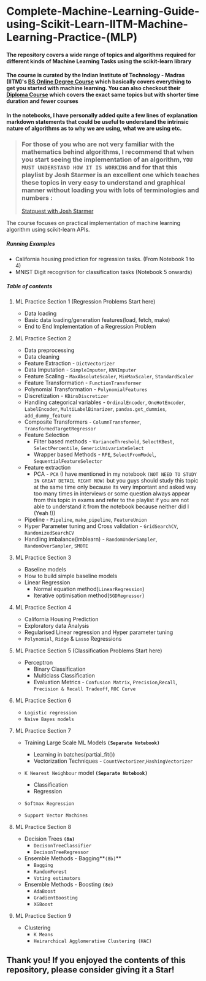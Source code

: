 # Complete-Machine-Learning-Guide-using-Scikit-Learn-IITM-Machine-Learning-Practice-(MLP)

#### The repository covers a wide range of topics and algorithms required for different kinds of Machine Learning Tasks using the scikit-learn library
#### The course is curated by the Indian Institute of Technology - Madras (IITM)'s [BS Online Degree Course](https://study.iitm.ac.in/ds/) which basically covers everything to get you started with machine learning. You can also checkout their [Diploma Course](https://study.iitm.ac.in/diploma/) which covers the exact same topics but with shorter time duration and fewer courses
#### In the notebooks, I have personally added quite a few lines of explanation markdown statements that could be useful to understand the intrinsic nature of algorithms as to why we are using, what we are using etc.

> ### For those of you who are not very familiar with the mathematics behind algorithms, I recommend that when you start seeing the implementation of an algorithm, `YOU MUST UNDERSTAND HOW IT IS WORKING` and for that this playlist by Josh Starmer is an excellent one which teaches these topics in very easy to understand and graphical manner without loading you with lots of terminologies and numbers : 
> [Statquest with Josh Starmer](https://www.youtube.com/playlist?list=PLblh5JKOoLUICTaGLRoHQDuF_7q2GfuJF)

The course focuses on practical implementation of machine learning algorithm using scikit-learn APIs.

##### Running Examples

- California housing prediction for regression tasks. (From Notebook 1 to 4)
- MNIST Digit recognition for classification tasks (Notebook 5 onwards)

##### Table of contents
1. ML Practice Section 1 (Regression Problems Start here)
    - Data loading
    - Basic data loading/generation features(load, fetch, make)
    - End to End Implementation of a Regression Problem

2. ML Practice Section 2
    - Data preprocessing
    - Data cleaning
    - Feature Extraction - `DictVectorizer`
    - Data Imputation - `SimpleImputer`, `KNNImputer`
    - Feature Scaling - `MaxAbsoluteScaler`, `MinMaxScaler`, `StandardScaler`
    - Feature Transformation - `FunctionTransformer`
    - Polynomial Transformation - `PolynomialFeatures`
    - Discretization - `KBinsDiscretizer`
    - Handling categorical variables - `OrdinalEncoder`, `OneHotEncoder`, `LabelEncoder`, `MultiLabelBinarizer`, `pandas.get_dummies`, `add_dummy_feature`
    - Composite Transformers - `ColumnTransformer`, `TransformedTargetRegressor`
    - Feature Selection
        - Filter based methods - `VarianceThreshold`, `SelectKBest`, `SelectPercentile`, `GenericUnivariateSelect`
        - Wrapper based Methods - `RFE`, `SelectFromModel`, `SequentialFeatureSelector`
    - Feature extraction
        - PCA - `PCA` (I have mentioned in my notebook `(NOT NEED TO STUDY IN GREAT DETAIL RIGHT NOW)` but you guys should study this topic at the same time only because its very important and asked way too many times in interviews or some question always appear from this topic in exams and refer to the playlist if you are not able to understand it from the notebook because neither did I (Yeah !))
    - Pipeline - `Pipeline`, `make_pipeline`, `FeatureUnion`
    - Hyper Parameter tuning and Cross validation - `GridSearchCV`, `RandomizedSearchCV`
    - Handling imbalance(imblearn) - `RandomUnderSampler`, `RandomOverSampler`, `SMOTE`

3. ML Practice Section 3
    - Baseline models
    - How to build simple baseline models
    - Linear Regression
        - Normal equation method(`LinearRegression`)
        - Iterative optimisation method(`SGDRegressor`)

4. ML Practice Section 4
    - California Housing Prediction
    - Exploratory data Analysis
    - Regularised Linear regression and Hyper parameter tuning
    - `Polynomial`, `Ridge` & `Lasso` Regressions

5. ML Practice Section 5 (Classification Problems Start here)
    - Perceptron
        - Binary Classification
        - Multiclass Classification
        - Evaluation Metrics - `Confusion Matrix`, `Precision`,`Recall`, `Precision & Recall Tradeoff`, `ROC Curve`

6. ML Practice Section 6 
    - `Logistic regression`
    - `Naive Bayes models`

7. ML Practice Section 7
    - Training Large Scale ML Models **`(Separate Notebook)`**
        - Learning in batches(partial_fit())
        - Vectorization Techniques - `CountVectorizer`,`HashingVectorizer`
    
    - `K Nearest Neighbour` model **`(Separate Notebook)`**
        - Classification
        - Regression
    - `Softmax Regression`
    - `Support Vector Machines`

8. ML Practice Section 8
    - Decision Trees **`(8a)`**
      - `DecisonTreeClassifier`
      - `DecisonTreeRegressor`
    - Ensemble Methods - Bagging**`(8b)`**
        - `Bagging`
        - `RandomForest`
        - `Voting estimators` 
    - Ensemble Methods - Boosting **`(8c)`**
        - `AdaBoost`
        - `GradientBoosting`
        - `XGBoost`
       
9. ML Practice Section 9
    - Clustering
        - `K Means`
        - `Heirarchical Agglomerative Clustering (HAC)`

## Thank you! If you enjoyed the contents of this repository, please consider giving it a Star!
